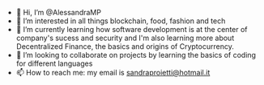- 👋 Hi, I’m @AlessandraMP
- 👀 I’m interested in all things blockchain, food, fashion and tech 
- 🌱 I’m currently learning how software development is at the center of company's sucess and security and I'm also learning more about Decentralized Finance, the basics and origins of Cryptocurrency. 
- 💞️ I’m looking to collaborate on projects by learning the basics of coding for different languages
- 📫 How to reach me: my email is sandraproietti@hotmail.it

<!---
AlessandraMP/AlessandraMP is a ✨ special ✨ repository because its `README.md` (this file) appears on your GitHub profile.
You can click the Preview link to take a look at your changes.
--->
